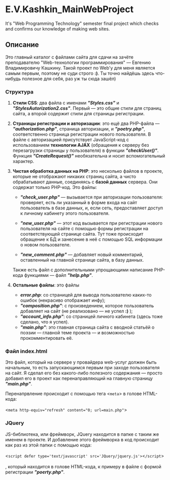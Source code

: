# E.V.Kashkin_MainWebProject
 It's "Web Programming Technology" semester final project which checks and confirms our knowledge of making web sites.
 
 ## Описание
 <p>Это главный каталог с файлами сайта для сдачи на зачёте преподавателю "Web-технологии программирования" — Евгению Владимировичу Кашкину. Такой проект по Web'у для меня является самым первым, поэтому не суди строго <b>:)</b>. Ты точно найдёшь здесь что-нибудь полезное для себя, раз уж ты сюда зашёл)</p>
 <h3>Структура</h3>
 <p><ol>
   <li><b>Стили CSS</b>: два файла с именами <b><i>"Styles.css"</i></b> и <b><i>"StylesAutorization2.css"</i></b>. Первый — это общие стили для страниц сайта, а второй содержит стили для страницы регистрации.</p></li>
   <li><p><b>Страницы регистрации и авторизации</b>: это ещё два PHP-файла — <b><i>"authorization.php"</i></b>, страница авторизации, и <b><i>"poetry.php"</i></b>, соответственно страница регистрации нового пользователя. В файле с авторизацией присутствует JavaScript-код с использованием <b>технологии AJAX</b> (обращения к серверу без перезагрузки страницы у пользователя) в функции <b><i>"checkUser()"</i></b>. Функция <b><i>"CreateRequest()"</i></b> необязательна и носит вспомогательный характер.</p></li>
   <li><b>Чистая обработка данных на PHP</b>: это несколько файлов в проекте, которые не отображают никаких страниц сайта, а чисто обрабатывают данные, соединяясь с <b>базой данных</b> сервера. Они содержат только PHP-код. Это файлы:
     <ul>
      <li><p><b><i>"check_user.php"</i></b> — вызывается при авторизации пользователя: проверяет, есть ли указанный в форме входа на сайт пользователь в базе данных, и, если сеть, предоставляет доступ к личному кабинету этого пользователя.</p></li>
      <li><p><b><i>"new_user.php"</i></b> — этот код вызывается при регистрации нового пользователя на сайте с помощью формы регистрации на соответствующей странице сайта. Тут тоже происходит обращение к БД и занесение в неё с помощью SQL информации о новом пользователе.</p></li>
      <li><p><b><i>"new_comment.php"</i></b> — добавляет новый комментарий, оставленный на главной странице сайта, в базу данных.</p></li>
     </ul></p>
 
   <p>Также есть файл с дополнительными упрощающими написание PHP-кода функциями — файл <b><i>"help.php"</i></b>.</p></li>
   <li><p><b>Остальные файлы</b>: это файлы <ul>
 <li><b><i>error.php</i></b>: со страницей для вывода пользователю каких-то ошибок (некрасиво отображает инфу);</li>
 <li><b><i>"composition.php"</i></b>: с произведением, которое пользователь добавляет на сайт (не реализовано — не успел <b>:)</b> );</li>
 <li><b><i>"account_info.php"</i></b>: со страницей личного кабинета (здесь тоже сделано, что я успел).</li>
 <li><b><i>"main.php"</i></b>: это главная страница сайта с вводной статьёй о поэзии — главной теме проекта — и возможностью прокомментировать её.</li>
 </ul>
 </p></li>
 </ol></p>
 
 <h3>Файл index.html</h3>
 <p>Это файл, который на сервере у провайдера web-услуг должен быть начальным, то есть запускающимся первым при заходе пользователя на сайт. Я сделал его без какого-либо полезного содержания — просто добавил его в проект как перенаправляющий на главную страницу <b><i>"main.php"</i></b>.</p>
 <p>Перенапрвление происходит с помощью тега <<code>meta</code>> в голове HTML-кода:<br><br>      <<code>meta http-equiv="refresh" content="0; url=main.php"</code>></p>
 
 <h3>JQuery</h3>
 <p>JS-библиотека, или фреймворк, JQuery находится в папке с таким же именем в проекте. И добавление этого фреймворка в код происходит как раз из этой папки с помощью кода:<br><br>      <<code>script defer type='text/javascript' src='JQuery/jquery.js'></code><<code>/script</code>><br><br>, который находится в голове HTML-кода, к примеру в файле с формой регистрации <b><i>"poerty.php"</i></b>.</p>
